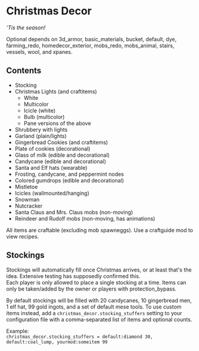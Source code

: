 # Christmas Decor
_'Tis the season!_  

Optional depends on 3d_armor, basic_materials, bucket, default, dye, farming_redo, homedecor_exterior, mobs_redo, mobs_animal, stairs, vessels, wool, and xpanes.  

## Contents  
* Stocking  
* Christmas Lights (and craftitems)  
	* White
	* Multicolor
	* Icicle (white)
	* Bulb (multicolor)
	* Pane versions of the above
* Shrubbery with lights  
* Garland (plain/lights)  
* Gingerbread Cookies (and craftitems)  
* Plate of cookies (decorational)  
* Glass of milk (edible and decorational)  
* Candycane (edible and decorational)  
* Santa and Elf hats (wearable)  
* Frosting, candycane, and peppermint nodes  
* Colored gumdrops (edible and decorational)  
* Mistletoe  
* Icicles (wallmounted/hanging)  
* Snowman  
* Nutcracker  
* Santa Claus and Mrs. Claus mobs (non-moving)  
* Reindeer and Rudolf mobs (non-moving, has animations)  
  
All items are craftable (excluding mob spawneggs). Use a craftguide mod to view recipes.  

## Stockings
Stockings will automatically fill once Christmas arrives, or at least that's the idea. Extensive testing has supposedly confirmed this.  
Each player is only allowed to place a single stocking at a time. Items can only be taken/added by the owner or players with protection_bypass.  
  
By default stockings will be filled with 20 candycanes, 10 gingerbread men, 1 elf hat, 99 gold ingots, and a set of default mese tools. To use custom items instead, add a `christmas_decor.stocking_stuffers` setting to your configuration file with a comma-separated list of items and optional counts.  
  
Example:  
`christmas_decor.stocking_stuffers = default:diamond 30, default:coal_lump, yourmod:someitem 99`  
